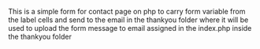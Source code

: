 This is a simple form for contact page on php to carry form variable from the label cells and send to the email in the thankyou folder where it will be used to upload the form message to email assigned in the index.php inside the thankyou folder
